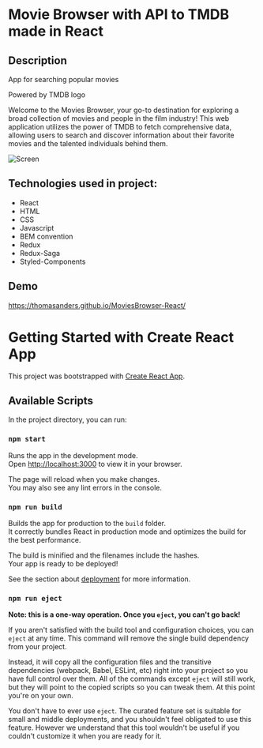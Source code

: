 # Movie Browser with API to TMDB made  in React 
## Description
App for searching popular movies

Powered by  TMDB logo

Welcome to the Movies Browser, your go-to destination for exploring a broad collection of movies and people in the film industry! This web application utilizes the power of TMDB to fetch comprehensive data, allowing users to search and discover information about their favorite movies and the talented individuals behind them.

![Screen](https://github.com/thomasanders/movies-browser-main/blob/main/Animation-AH.gif)
## Technologies used in project:
- React
- HTML
- CSS
- Javascript
- BEM convention
- Redux
- Redux-Saga
- Styled-Components

## Demo
https://thomasanders.github.io/MoviesBrowser-React/


# Getting Started with Create React App

This project was bootstrapped with [Create React App](https://github.com/facebook/create-react-app).

## Available Scripts

In the project directory, you can run:

### `npm start`

Runs the app in the development mode.\
Open [http://localhost:3000](http://localhost:3000) to view it in your browser.

The page will reload when you make changes.\
You may also see any lint errors in the console.

### `npm run build`

Builds the app for production to the `build` folder.\
It correctly bundles React in production mode and optimizes the build for the best performance.

The build is minified and the filenames include the hashes.\
Your app is ready to be deployed!

See the section about [deployment](https://facebook.github.io/create-react-app/docs/deployment) for more information.

### `npm run eject`

**Note: this is a one-way operation. Once you `eject`, you can't go back!**

If you aren't satisfied with the build tool and configuration choices, you can `eject` at any time. This command will remove the single build dependency from your project.

Instead, it will copy all the configuration files and the transitive dependencies (webpack, Babel, ESLint, etc) right into your project so you have full control over them. All of the commands except `eject` will still work, but they will point to the copied scripts so you can tweak them. At this point you're on your own.

You don't have to ever use `eject`. The curated feature set is suitable for small and middle deployments, and you shouldn't feel obligated to use this feature. However we understand that this tool wouldn't be useful if you couldn't customize it when you are ready for it.
